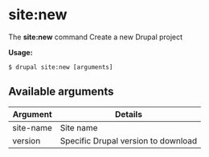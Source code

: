 # site:new
The **site:new** command Create a new Drupal project

**Usage:**
```
$ drupal site:new [arguments] 
```

## Available arguments
Argument | Details
---------|-------------
site-name | Site name
version | Specific Drupal version to download
